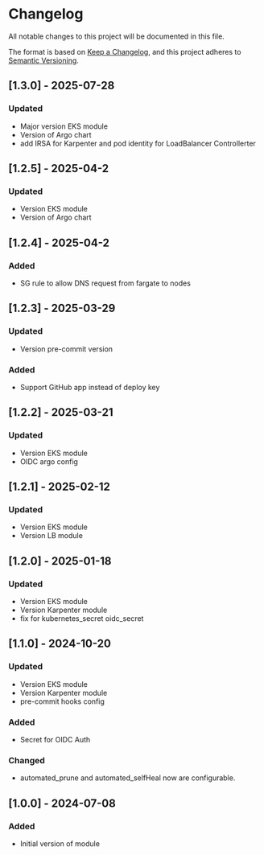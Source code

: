 # Changelog
All notable changes to this project will be documented in this file.

The format is based on [Keep a Changelog](https://keepachangelog.com/en/1.0.0/),
and this project adheres to [Semantic Versioning](https://semver.org/spec/v2.0.0.html).
## [1.3.0] - 2025-07-28
### Updated
- Major version EKS module
- Version of Argo chart
- add IRSA for Karpenter and pod identity for LoadBalancer Controllerter

## [1.2.5] - 2025-04-2
### Updated
- Version EKS module
- Version of Argo chart

## [1.2.4] - 2025-04-2
### Added
- SG rule to allow DNS request from fargate to nodes

## [1.2.3] - 2025-03-29
### Updated
- Version pre-commit version
### Added
- Support GitHub app instead of deploy key

## [1.2.2] - 2025-03-21
### Updated
- Version EKS module
- OIDC argo config

## [1.2.1] - 2025-02-12
### Updated
- Version EKS module
- Version LB module

## [1.2.0] - 2025-01-18
### Updated
- Version EKS module
- Version Karpenter module
- fix for kubernetes_secret oidc_secret 

## [1.1.0] - 2024-10-20
### Updated
- Version EKS module
- Version Karpenter module
- pre-commit hooks config
### Added
- Secret for OIDC Auth
### Changed
- automated_prune and automated_selfHeal now are configurable.


## [1.0.0] - 2024-07-08
### Added
- Initial version of module
